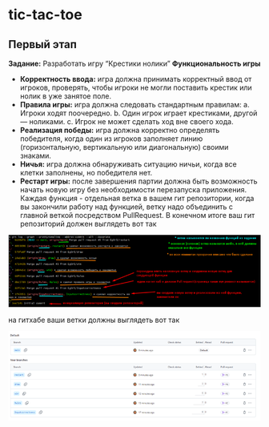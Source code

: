 # tic-tac-toe

## Первый этап

**Задание:**
Разработать игру “Крестики нолики”
**Функциональность игры**

- **Корректность ввода:** игра должна принимать корректный ввод от игроков, проверять, чтобы игроки не могли поставить крестик или нолик в уже занятое поле.
- **Правила игры:** игра должна следовать стандартным правилам:
  a. Игроки ходят поочередно.
  b. Один игрок играет крестиками, другой — ноликами.
  c. Игрок не может сделать ход вне своего хода.
- **Реализация победы:** игра должна корректно определять победителя, когда один из игроков заполняет линию (горизонтальную, вертикальную или диагональную) своими знаками.
- **Ничья:** игра должна обнаруживать ситуацию ничьи, когда все клетки заполнены, но победителя нет.
- **Рестарт игры:** после завершения партии должна быть возможность начать новую игру без необходимости перезапуска приложения.
  Каждая функция - отдельная ветка в вашем гит репозитории, когда вы закончили работу над функцией, ветку надо объединить с главной веткой посредством PullRequest. В конечном итоге ваш гит репозиторий должен выглядеть вот так

![alt text](image.png)

на гитхабе ваши ветки должны выглядеть вот так

![alt text](image-1.png)
